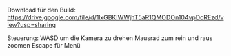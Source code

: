Download für den Build: https://drive.google.com/file/d/1lxGBKIWWjhT5aR1QMODOn104vpDoREzd/view?usp=sharing

Steuerung:
WASD um die Kamera zu drehen
Mausrad zum rein und raus zoomen
Escape für Menü
